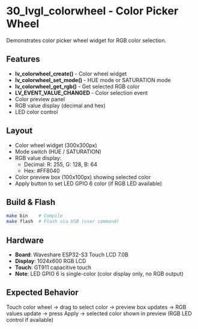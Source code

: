 # 30_lvgl_colorwheel - Color Picker Wheel

Demonstrates color picker wheel widget for RGB color selection.

## Features

- **lv_colorwheel_create()** - Color wheel widget
- **lv_colorwheel_set_mode()** - HUE mode or SATURATION mode
- **lv_colorwheel_get_rgb()** - Get selected RGB color
- **LV_EVENT_VALUE_CHANGED** - Color selection event
- Color preview panel
- RGB value display (decimal and hex)
- LED color control

## Layout

- Color wheel widget (300x300px)
- Mode switch (HUE / SATURATION)
- RGB value display:
  - Decimal: R: 255, G: 128, B: 64
  - Hex: #FF8040
- Color preview box (100x100px) showing selected color
- Apply button to set LED GPIO 6 color (if RGB LED available)

## Build & Flash

```bash
make bin    # Compile
make flash  # Flash via USB (user command)
```

## Hardware

- **Board**: Waveshare ESP32-S3 Touch LCD 7.0B
- **Display**: 1024x600 RGB LCD
- **Touch**: GT911 capacitive touch
- **Note**: LED GPIO 6 is single-color (color display only, no RGB output)

## Expected Behavior

Touch color wheel → drag to select color → preview box updates → RGB values update → press Apply → selected color shown in preview (RGB LED control if available)
